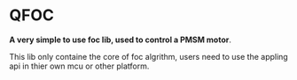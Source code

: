 # QFOC

**A very simple to use foc lib, used to control a PMSM motor**.

This lib only containe the core of foc algrithm, users need to 
use the appling api in thier own mcu or other platform.

